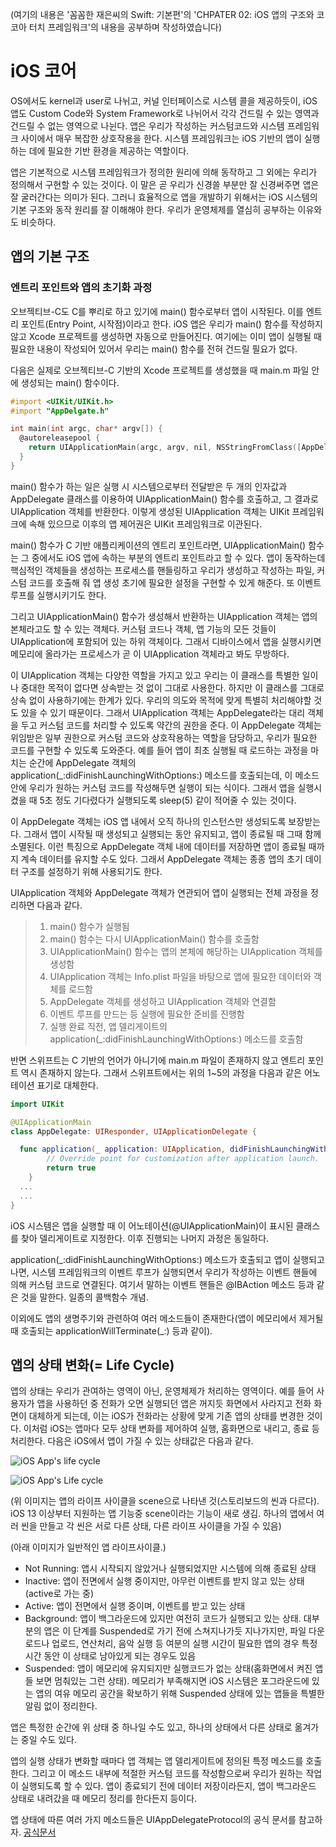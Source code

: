 (여기의 내용은 '꼼꼼한 재은씨의 Swift: 기본편'의 'CHPATER 02: iOS 앱의 구조와 코코아 터치 프레임워크'의 내용을 공부하며 작성하였습니다)

# iOS 코어

OS에서도 kernel과 user로 나뉘고, 커널 인터페이스로 시스템 콜을 제공하듯이, iOS 앱도 Custom Code와 System Framework로 나뉘어서 각각 건드릴 수 있는 영역과 건드릴 수 없는 영역으로 나뉜다. 앱은 우리가 작성하는 커스텀코드와 시스템 프레임워크 사이에서 매우 복잡한 상호작용을 한다. 시스템 프레임워크는 iOS 기반의 앱이 실행하는 데에 필요한 기반 환경을 제공하는 역할이다.

앱은 기본적으로 시스템 프레임워크가 정의한 원리에 의해 동작하고 그 외에는 우리가 정의해서 구현할 수 있는 것이다. 이 말은 곧 우리가 신경쓸 부분만 잘 신경써주면 앱은 잘 굴러간다는 의미가 된다. 그러니 효율적으로 앱을 개발하기 위해서는 iOS 시스템의 기본 구조와 동작 원리를 잘 이해해야 한다. 우리가 운영체제를 열심히 공부하는 이유와도 비슷하다.

## 앱의 기본 구조

### 엔트리 포인트와 앱의 초기화 과정

오브젝티브-C도 C를 뿌리로 하고 있기에 main() 함수로부터 앱이 시작된다. 이를 엔트리 포인트(Entry Point, 시작점)이라고 한다. iOS 앱은 우리가 main() 함수를 작성하지 않고 Xcode 프로젝트를 생성하면 자동으로 만들어진다. 여기에는 이미 앱이 실행될 때 필요한 내용이 작성되어 있어서 우리는 main() 함수를 전혀 건드릴 필요가 없다. 

다음은 실제로 오브젝티브-C 기반의 Xcode 프로젝트를 생성했을 때 main.m 파일 안에 생성되는 main() 함수이다.

```objective-c
#import <UIKit/UIKit.h>
#import "AppDelgate.h"

int main(int argc, char* argv[]) {
  @autoreleasepool {
    return UIApplicationMain(argc, argv, nil, NSStringFromClass([AppDelegate class]));
  }
}
```

main() 함수가 하는 일은 실행 시 시스템으로부터 전달받은 두 개의 인자값과 AppDelegate 클래스를 이용하여 UIApplicationMain() 함수를 호출하고, 그 결과로 UIApplication 객체를 반환한다. 이렇게 생성된 UIApplication 객체는 UIKit 프레임워크에 속해 있으므로 이후의 앱 제어권은 UIKit 프레임워크로 이관된다.

main() 함수가 C 기반 애플리케이션의 엔트리 포인트라면, UIApplicationMain() 함수는 그 중에서도 iOS 앱에 속하는 부분의 엔트리 포인트라고 할 수 있다. 앱이 동작하는데 핵심적인 객체들을 생성하는 프로세스를 핸들링하고 우리가 생성하고 작성하는 파일, 커스텀 코드를 호출해 줘 앱 생성 초기에 필요한 설정을 구현할 수 있게 해준다. 또 이벤트 루프를 실행시키기도 한다.

그리고 UIApplicationMain() 함수가 생성해서 반환하는 UIApplication 객체는 앱의 본체라고도 할 수 있는 객체다. 커스텀 코드나 객체, 앱 기능의 모든 것들이 UIApplication에 포함되어 있는 하위 객체이다. 그래서 디바이스에서 앱을 실행시키면 메모리에 올라가는 프로세스가 곧 이 UIApplication 객체라고 봐도 무방하다.

이 UIApplication 객체는 다양한 역할을 가지고 있고 우리는 이 클래스를 특별한 일이나 중대한 목적이 없다면 상속받는 것 없이 그대로 사용한다. 하지만 이 클래스를 그대로 상속 없이 사용하기에는 한계가 있다. 우리의 의도와 목적에 맞게 특별히 처리해야할 것도 있을 수 있기 때문이다. 그래서 UIApplication 객체는 AppDelegate라는 대리 객체을 두고 커스텀 코드를 처리할 수 있도록 약간의 권한을 준다. 이 AppDelegate 객체는 위임받은 일부 권한으로 커스텀 코드와 상호작용하는 역할을 담당하고, 우리가 필요한 코드를 구현할 수 있도록 도와준다. 예를 들어 앱이 최초 실행될 때 로드하는 과정을 마치는 순간에 AppDelegate 객체의 application(_:didFinishLaunchingWithOptions:) 메소드를 호출되는데, 이 메소드 안에 우리가 원하는 커스텀 코드를 작성해두면 실행이 되는 식이다. 그래서 앱을 실행시켰을 때 5초 정도 기다렸다가 실행되도록 sleep(5) 같이 적어줄 수 있는 것이다.

이 AppDelegate 객체는 iOS 앱 내에서 오직 하나의 인스턴스만 생성되도록 보장받는다. 그래서 앱이 시작될 때 생성되고 실행되는 동안 유지되고, 앱이 종료될 때 그때 함께 소멸된다. 이런 특징으로 AppDelegate 객체 내에 데이터를 저장하면 앱이 종료될 때까지 계속 데이터를 유지할 수도 있다. 그래서 AppDelegate 객체는 종종 앱의 초기 데이터 구조를 설정하기 위해 사용되기도 한다.

UIApplication 객체와 AppDelegate 객체가 연관되어 앱이 실행되는 전체 과정을 정리하면 다음과 같다.

> 1. main() 함수가 실행됨
> 2. main() 함수는 다시  UIApplicationMain() 함수를 호출함
> 3. UIApplicationMain() 함수는 앱의 본체에 해당하는 UIApplication 객체를 생성함
> 4. UIApplication 객체는 Info.plist 파일을 바탕으로 앱에 필요한 데이터와 객체를 로드함
> 5. AppDelegate 객체를 생성하고 UIApplication 객체와 연결함
> 6. 이벤트 루프를 만드는 등 실행에 필요한 준비를 진행함
> 7. 실행 완료 직전, 앱 델리게이트의 application(_:didFinishLaunchingWithOptions:) 메소드를 호출함

반면 스위프트는 C 기반의 언어가 아니기에 main.m 파일이 존재하지 않고 엔트리 포인트 역시 존재하지 않는다. 그래서 스위프트에서는 위의 1~5의 과정을 다음과 같은 어노테이션 표기로 대체한다.

```swift
import UIKit

@UIApplicationMain
class AppDelegate: UIResponder, UIApplicationDelegate {

  func application(_ application: UIApplication, didFinishLaunchingWithOptions launchOptions: [UIApplication.LaunchOptionsKey: Any]?) -> Bool {
        // Override point for customization after application launch.
        return true
    }
  ...
  ...
}
```

iOS 시스템은 앱을 실행할 때 이 어노테이션(@UIApplicationMain)이 표시된 클래스를 찾아 델리게이트로 지정한다. 이후 진행되는 나머지 과정은 동일하다.

application(_:didFinishLaunchingWithOptions:) 메소드가 호출되고 앱이 실행되고 나면, 시스템 프레임워크의 이벤트 루프가 실행되면서 우리가 작성하는 이벤트 핸들에 의해 커스텀 코드로 연결된다. 여기서 말하는 이벤트 핸들은 @IBAction 메소드 등과 같은 것을 말한다. 일종의 콜백함수 개념.

이외에도 앱의 생명주기와 관련하여 여러 메소드들이 존재한다(앱이 메모리에서 제거될 때 호출되는 applicationWillTerminate(_:) 등과 같이).

## 앱의 상태 변화(= Life Cycle)

앱의 상태는 우리가 관여하는 영역이 아닌, 운영체제가 처리하는 영역이다. 예를 들어 사용자가 앱을 사용하던 중 전화가 오면 실행되던 앱은 꺼지듯 화면에서 사라지고 전화 화면이 대체하게 되는데, 이는 iOS가 전화라는 상황에 맞게 기존 앱의 상태를 변경한 것이다. 이처럼 iOS는 앱마다 모두 상태 변화를 제어하여 실행, 홈화면으로 내리고, 종료 등 처리한다. 다음은 iOS에서 앱이 가질 수 있는 상태값은 다음과 같다.

![iOS App's life cycle](https://docs-assets.developer.apple.com/published/95ed05c755/30f48607-bf65-42cf-983f-38a55bdd0d6a.png)

![iOS App's Life cycle](https://docs-assets.developer.apple.com/published/f55402f424/9dfc33e2-1072-4d21-88d9-34ad894b615f.png)

(위 이미지는 앱의 라이프 사이클을 scene으로 나타낸 것(스토리보드의 씬과 다르다). iOS 13 이상부터 지원하는 앱 기능중 scene이라는 기능이 새로 생김. 하나의 앱에서 여러 씬을 만들고 각 씬은 서로 다른 상태, 다른 라이프 사이클을 가질 수 있음)

(아래 이미지가 일반적인 앱 라이프사이클.)

* Not Running: 앱시 시작되지 않았거나 실행되었지만 시스템에 의해 종료된 상태
* Inactive: 앱이 전면에서 실행 중이지만, 아무런 이벤트를 받지 않고 있는 상태(active로 가는 중)
* Active: 앱이 전면에서 실행 중이며, 이벤트를 받고 있는 상태
* Background: 앱이 백그라운드에 있지만 여전히 코드가 실행되고 있는 상태. 대부분의 앱은 이 단계를 Suspended로 가기 전에 스쳐지나가듯 지나가지만, 파일 다운로드나 업로드, 연산처리, 음악 실행 등 여분의 실행 시간이 필요한 앱의 경우 특정 시간 동안 이 상태로 남아있게 되는 경우도 있음
* Suspended: 앱이 메모리에 유지되지만 실행코드가 없는 상태(홈화면에서 켜진 앱들 보면 멈춰있는 그런 상태). 메모리가 부족해지면 iOS 시스템은 포그라운드에 있는 앱의 여유 메모리 공간을 확보하기 위해 Suspended 상태에 있는 앱들을 특별한 알림 없이 정리한다.

앱은 특정한 순간에 위 상태 중 하나일 수도 있고, 하나의 상태에서 다른 상태로 옮겨가는 중일 수도 있다. 

앱의 실행 상태가 변화할 때마다 앱 객체는 앱 델리게이트에 정의된 특정 메소드를 호출한다. 그리고 이 메소드 내부에 적절한 커스텀 코드를 작성함으로써 우리가 원하는 작업이 실행되도록 할 수 있다. 앱이 종료되기 전에 데이터 저장이라든지, 앱이 백그라운드 상태로 내려갔을 때 메모리 정리를 한다든지 등이다. 

앱 상태에 따른 여러 가지 메소드들은 UIAppDelegateProtocol의 공식 문서를 참고하자. [공식문서](https://developer.apple.com/documentation/uikit/uiapplicationdelegate)
